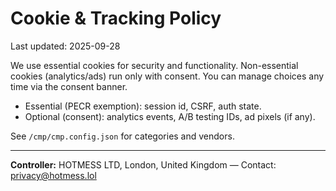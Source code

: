 # Cookie & Tracking Policy
Last updated: 2025-09-28

We use essential cookies for security and functionality. Non-essential cookies (analytics/ads) run only with consent. You can manage choices any time via the consent banner.

- Essential (PECR exemption): session id, CSRF, auth state.
- Optional (consent): analytics events, A/B testing IDs, ad pixels (if any).

See `/cmp/cmp.config.json` for categories and vendors.


---
**Controller:** HOTMESS LTD, London, United Kingdom — Contact: privacy@hotmess.lol
